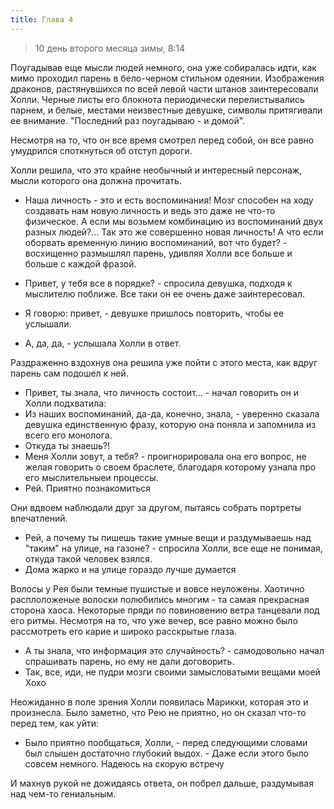 ```yaml
---
title: Глава 4
---
```


> 10 день второго месяца зимы, 8:14

Поугадывав еще мысли людей немного, она уже собиралась идти, как мимо проходил парень в бело-черном стильном одеянии.
Изображения драконов, растянувшихся по всей левой части штанов заинтересовали Холли. Черные листы его блокнота
периодически перелистывались парнем, и белые, местами неизвестные девушке, символы притягивали ее внимание. "Последний
раз поугадываю - и домой".

Несмотря на то, что он все время смотрел перед собой, он все равно умудрился споткнуться об отступ дороги.

Холли решила, что это крайне необычный и интересный персонаж, мысли которого она должна прочитать.

- Наша личность - это и есть воспоминания! Мозг способен на ходу создавать нам новую личность и ведь это даже не что-то
  физическое. А если мы возьмем комбинацию из воспоминаний двух разных людей?... Так это же совершенно новая личность! А
  что если оборвать временную линию воспоминаний, вот что будет? - восхищенно размышлял парень, удивляя Холли все больше
  и больше с каждой фразой.

- Привет, у тебя все в порядке? - спросила девушка, подходя к мыслителю поближе. Все таки он ее очень даже
  заинтересовал.
- Я говорю: привет, - девушке пришлось повторить, чтобы ее услышали.
- А, да, да, - услышала Холли в ответ.

Раздраженно вздохнув она решила уже пойти с этого места, как вдруг парень сам подошел к ней.

- Привет, ты знала, что личность состоит... - начал говорить он и Холли подхватила:
- Из наших воспоминаний, да-да, конечно, знала, - уверенно сказала девушка единственную фразу, которую она поняла и
  запомнила из всего его монолога.
- Откуда ты знаешь?!
- Меня Холли зовут, а тебя? - проигнорировала она его вопрос, не желая говорить о своем браслете, благодаря которому
  узнала про его мыслительныеи процессы.
- Рей. Приятно познакомиться

Они вдвоем наблюдали друг за другом, пытаясь собрать портреты впечатлений.

- Рей, а почему ты пишешь такие умные вещи и раздумываешь над "таким" на улице, на газоне? - спросила Холли, все еще не
  понимая, откуда такой человек взялся.
- Дома жарко и на улице гораздо лучше думается

Волосы у Рея были темные пушистые и вовсе неуложены. Хаотично расплоложеные волоски полюбились многим - та самая
прекрасная сторона хаоса. Некоторые пряди по повиновению ветра танцевали под его ритмы. Несмотря на то, что уже вечер,
все равно можно было рассмотреть его карие и широко расскрытые глаза.

- А ты знала, что информация это случайность? - самодовольно начал спрашивать парень, но ему не дали договорить.
- Так, все, иди, не пудри мозги своими замысловатыми вещами моей Хохо

Неожиданно в поле зрения Холли появилась Марикки, которая это и произнесла. Было заметно, что Рею не приятно, но он
сказал что-то перед тем, как уйти:

- Было приятно пообщаться, Холли, - перед следующими словами был слышен достаточно глубокий выдох. - Даже если этого
  было совсем немного. Надеюсь на скорую встречу

И махнув рукой не дожидаясь ответа, он побрел дальше, раздумывая над чем-то гениальным.
